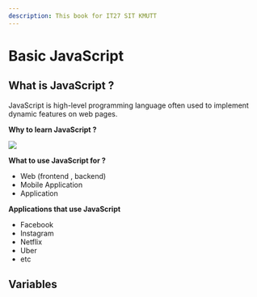 ```yaml
---
description: This book for IT27 SIT KMUTT
---
```


# Basic JavaScript

## What is JavaScript ?

JavaScript is high-level programming language often used to implement dynamic features on web pages.

**Why to learn JavaScript ?**

![](https://s3-torquehhvm-wpengine.netdna-ssl.com/uploads/2022/02/stackoverflow-developer-survey-2021-most-popular-technologies-1024x395.png)

**What to use JavaScript for ?**

* Web (frontend , backend)
* Mobile Application
* Application

**Applications that use JavaScript**

* Facebook
* Instagram
* Netflix
* Uber
* etc

## Variables
